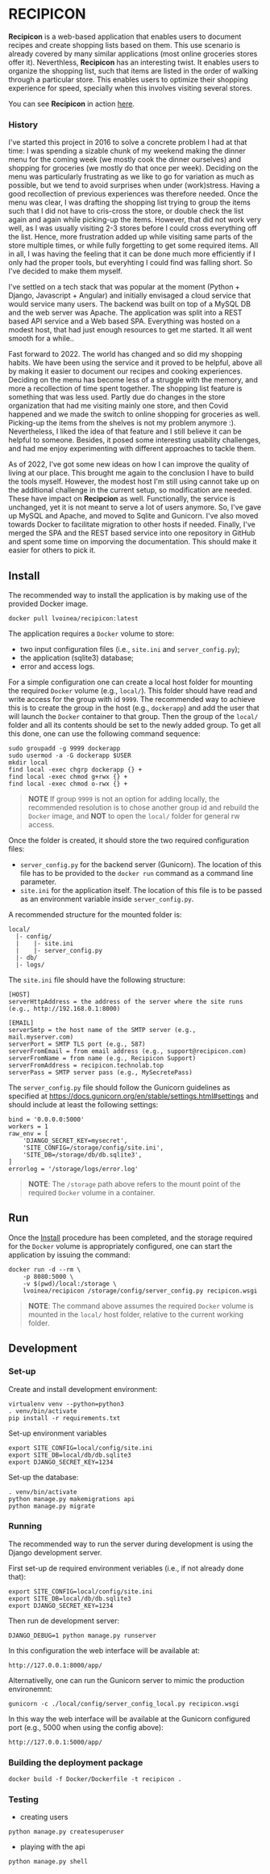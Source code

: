 # RECIPICON

**Recipicon** is a web-based application that enables users to document 
recipes and create shopping lists based on them. This use scenario is 
already covered by many similar applications (most online groceries stores
offer it). Neverthless, **Recipicon** has an interesting twist. It enables
users to organize the shopping list, such that items are listed in the order
of walking through a particular store. This enables users to optimize their
shopping experience for speed, specially when this involves visiting several
stores. 

You can see **Recipicon** in action [here](https://recipicon.technolab.top).

### History

I've started this project in 2016 to solve a concrete problem I had at that 
time: I was spending a sizable chunk of my weekend making the dinner menu for
the coming week (we mostly cook the dinner ourselves) and shopping for 
groceries (we mostly do that once per week). Deciding on the menu was 
particularly frustrating as we like to go for variation as much as possible, 
but we tend to avoid surprises when under (work)stress. Having a good 
recollection of previous experiences was therefore needed. Once the menu was
clear, I was drafting the shopping list trying to group the items such that
I did not have to cris-cross the store, or double check the list again and 
again while picking-up the items. However, that did not work very well, as I was
usually visiting 2-3 stores before I could cross everything off the list.
Hence, more frustration added up while visiting same parts of the store
multiple times, or while fully forgetting to get some required items. All
in all, I was having the feeling that it can be done much more efficiently
if I only had the proper tools, but everyhting I could find was falling short.
So I've decided to make them myself.

I've settled on a tech stack that was popular at the moment (Python + 
Django, Javascript + Angular) and initially envisaged a cloud service that would
service many users. The backend was built on top of a MySQL DB and the web server
was Apache. The application was split into a REST based API service and a Web 
based SPA. Everything was hosted on a modest host, that had just enough
resources to get me started. It all went smooth for a while..

Fast forward to 2022. The world has changed and so did my shopping habits. 
We have been using the service and it proved to be helpful, above all
by making it easier to document our recipes and cooking experiences. Deciding
on the menu has become less of a struggle with the memory, and more a 
recollection of time spent together. The shopping list feature is something
that was less used. Partly due do changes in the store organization that had
me visiting mainly one store, and then Covid happened and we made the 
switch to online shopping for groceries as well. Picking-up the items from the
shelves is not my problem anymore :). Nevertheless, I liked the idea of that 
feature and I still believe it can be helpful to someone. Besides, it posed
some interesting usability challenges, and had me enjoy experimenting with
different approaches to tackle them.

As of 2022, I've got some new ideas on how I can improve the quality of 
living at our place. This brought me again to the conclusion I have to
build the tools myself. However, the modest host I'm still using cannot
take up on the additional challenge in the current setup, so modification
are needed. These have impact on **Recipcion** as well. Functionally, the service
is unchanged, yet it is not meant to serve a lot of users anymore. So,
I've gave up MySQL and Apache, and moved to Sqlite and Gunicorn. I've also
moved towards Docker to facilitate migration to other hosts if needed. 
Finally, I've merged the SPA and the REST based service into one repository
in GitHub and spent some time on imporving the documentation. This should
make it easier for others to pick it.

## Install

The recommended way to install the application is by making use of the
provided Docker image.

```shell script
docker pull lvoinea/recipicon:latest
```

The application requires a `Docker` volume to store:
* two input configuration files (i.e., `site.ini` and `server_config.py`);
* the application (sqlite3) database;
* error and access logs.

For a simple configuration one can create a local host folder for mounting
the required `Docker` volume (e.g., `local/`). This folder should have 
read and write access for the group with id `9999`. The recommended way to
achieve this is to create the group in the host (e.g., `dockerapp`) and add the user that will
launch the `Docker` container to that group. Then the group of the `local/`
folder and all its contents should be set to the newly added group. To get
all this done, one can use the following command sequence:

```shell script
sudo groupadd -g 9999 dockerapp
sudo usermod -a -G dockerapp $USER
mkdir local
find local -exec chgrp dockerapp {} +
find local -exec chmod g+rwx {} +
find local -exec chmod o-rwx {} +
```
> **NOTE** If group `9999` is not an option for adding locally, the 
> recommended resolution is to chose another group id and rebuild the
> `Docker` image, and **NOT** to open the `local/` folder for general rw
> access.

Once the folder is created, it should store the two required configuration
files:

* `server_config.py` for the backend server (Gunicorn). The location of 
   this file has to be provided to the `docker run` command as a command
   line parameter.
* `site.ini` for the application itself. The location of this file is to
   be passed as an environment variable inside `server_config.py`.

A recommended structure for the mounted folder is:

```shell script
local/
  |- config/
  |    |- site.ini
  |    |- server_config.py
  |- db/
  |- logs/
```

The `site.ini` file should have the following structure:

```shell script
[HOST]
serverHttpAddress = the address of the server where the site runs (e.g., http://192.168.0.1:8000)

[EMAIL]
serverSmtp = the host name of the SMTP server (e.g., mail.myserver.com)
serverPort = SMTP TLS port (e.g., 587)
serverFromEmail = from email address (e.g., support@recipicon.com)
serverFromName = from name (e.g., Recipicon Support)
serverFromAddress = recipicon.technolab.top
serverPass = SMTP server pass (e.g., MySecretePass)
```

The `server_config.py` file should follow the Gunicorn guidelines as
specified at https://docs.gunicorn.org/en/stable/settings.html#settings
and should include at least the following settings:

```shell script
bind = '0.0.0.0:5000'
workers = 1
raw_env = [
    'DJANGO_SECRET_KEY=mysecret',
    'SITE_CONFIG=/storage/config/site.ini',
    'SITE_DB=/storage/db/db.sqlite3',
]
errorlog = '/storage/logs/error.log'
```
> **NOTE**: The `/storage` path above refers to the mount point of the 
> required `Docker` volume in a container.

## Run

Once the [Install](#install) procedure has been completed, and the storage
required for the `Docker` volume is appropriately configured, one can start
the application by issuing the command:

```shell script
docker run -d --rm \
    -p 8080:5000 \
    -v $(pwd)/local:/storage \
    lvoinea/recipicon /storage/config/server_config.py recipicon.wsgi
```

> **NOTE**: The command above assumes the required `Docker` volume is mounted
> in the `local/` host folder, relative to the current working folder.

## Development

### Set-up

Create and install development environment:
```shell script
virtualenv venv --python=python3
. venv/bin/activate
pip install -r requirements.txt
```

Set-up environment variables
```shell script
export SITE_CONFIG=local/config/site.ini
export SITE_DB=local/db/db.sqlite3
export DJANGO_SECRET_KEY=1234
```

Set-up the database:
```shell script
. venv/bin/activate
python manage.py makemigrations api
python manage.py migrate
```

### Running

The recommended way to run the server during development is using the
Django development server.

First set-up de required environment veriables (i.e., if not already done that):

```shell script
export SITE_CONFIG=local/config/site.ini
export SITE_DB=local/db/db.sqlite3
export DJANGO_SECRET_KEY=1234
```

Then run de development server:

```shell script
DJANGO_DEBUG=1 python manage.py runserver
```
In this configuration the web interface will be available at:

```shell script
http://127.0.0.1:8000/app/
```

Alternativelly, one can run the Gunicorn server to mimic the production
environemnt:

```shell script
gunicorn -c ./local/config/server_config_local.py recipicon.wsgi
```

In this way the web interface will be available at the Gunicorn 
configured port (e.g., 5000 when using the config above):

```shell script
http://127.0.0.1:5000/app/
```


### Building the deployment package

```shell script
docker build -f Docker/Dockerfile -t recipicon .
```

### Testing

* creating users
```shell script
python manage.py createsuperuser
```

* playing with the api
````shell script
python manage.py shell
````